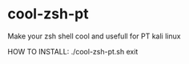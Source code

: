 # cool-zsh-pt
Make your zsh shell cool and usefull for PT kali linux

HOW TO INSTALL:
./cool-zsh-pt.sh
exit
